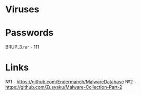 # Viruses

# Passwords
BRUP_3.rar - 111

# Links
№1 - https://github.com/Endermanch/MalwareDatabase
№2 - https://github.com/Zusyaku/Malware-Collection-Part-2